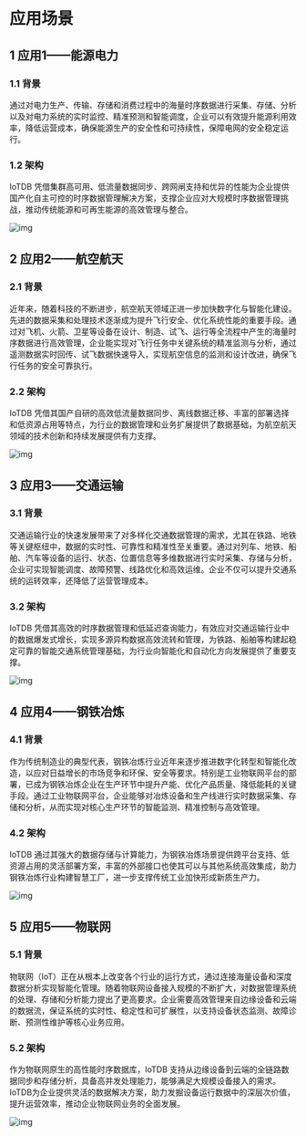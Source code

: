 <!--

    Licensed to the Apache Software Foundation (ASF) under one
    or more contributor license agreements.  See the NOTICE file
    distributed with this work for additional information
    regarding copyright ownership.  The ASF licenses this file
    to you under the Apache License, Version 2.0 (the
    "License"); you may not use this file except in compliance
    with the License.  You may obtain a copy of the License at
    
        http://www.apache.org/licenses/LICENSE-2.0
    
    Unless required by applicable law or agreed to in writing,
    software distributed under the License is distributed on an
    "AS IS" BASIS, WITHOUT WARRANTIES OR CONDITIONS OF ANY
    KIND, either express or implied.  See the License for the
    specific language governing permissions and limitations
    under the License.

-->

# 应用场景

## 1 应用1——能源电力

### 1.1 背景

通过对电力生产、传输、存储和消费过程中的海量时序数据进行采集、存储、分析以及对电力系统的实时监控、精准预测和智能调度，企业可以有效提升能源利用效率，降低运营成本，确保能源生产的安全性和可持续性，保障电网的安全稳定运行。

### 1.2 架构

IoTDB 凭借集群高可用、低流量数据同步、跨网闸支持和优异的性能为企业提供国产化自主可控的时序数据管理解决方案，支撑企业应对大规模时序数据管理挑战，推动传统能源和可再生能源的高效管理与整合。

![img](/img/scenarios01.png)


## 2 应用2——航空航天

### 2.1 背景

近年来，随着科技的不断进步，航空航天领域正进一步加快数字化与智能化建设。先进的数据采集和处理技术逐渐成为提升飞行安全、优化系统性能的重要手段。通过对飞机、火箭、卫星等设备在设计、制造、试飞、运行等全流程中产生的海量时序数据进行高效管理，企业能实现对飞行任务中关键系统的精准监测与分析，通过遥测数据实时回传、试飞数据快速导入，实现航空信息的监测和设计改进，确保飞行任务的安全可靠执行。

### 2.2 架构

IoTDB 凭借其国产自研的高效低流量数据同步、离线数据迁移、丰富的部署选择和低资源占用等特点，为行业的数据管理和业务扩展提供了数据基础，为航空航天领域的技术创新和持续发展提供有力支撑。

![img](/img/scenarios02.png)


## 3 应用3——交通运输

### 3.1 背景

交通运输行业的快速发展带来了对多样化交通数据管理的需求，尤其在铁路、地铁等关键枢纽中，数据的实时性、可靠性和精准性至关重要。通过对列车、地铁、船舶、汽车等设备的运行、状态、位置信息等多维数据进行实时采集、存储与分析，企业可实现智能调度、故障预警、线路优化和高效运维。企业不仅可以提升交通系统的运转效率，还降低了运营管理成本。

### 3.2 架构

IoTDB 凭借其高效的时序数据管理和低延迟查询能力，有效应对交通运输行业中的数据爆发式增长，实现多源异构数据高效流转和管理，为铁路、船舶等构建起稳定可靠的智能交通系统管理基础，为行业向智能化和自动化方向发展提供了重要支撑。

![img](/img/scenarios03.png)


## 4 应用4——钢铁冶炼

### 4.1 背景

作为传统制造业的典型代表，钢铁冶炼行业近年来逐步推进数字化转型和智能化改造，以应对日益增长的市场竞争和环保、安全等要求。特别是工业物联网平台的部署，已成为钢铁冶炼企业在生产环节中提升产能、优化产品质量、降低能耗的关键手段。通过工业物联网平台，企业能够对冶炼设备和生产线进行实时数据采集、存储和分析，从而实现对核心生产环节的智能监测、精准控制与高效管理。

### 4.2 架构

IoTDB 通过其强大的数据存储与计算能力，为钢铁冶炼场景提供跨平台支持、低资源占用的灵活部署方案，丰富的外部接口也使其可以与其他系统高效集成，助力钢铁冶炼行业构建智慧工厂，进一步支撑传统工业加快形成新质生产力。

![img](/img/scenarios04.png)


## 5 应用5——物联网

### 5.1 背景

物联网（IoT）正在从根本上改变各个行业的运行方式，通过连接海量设备和深度数据分析实现智能化管理。随着物联网设备接入规模的不断扩大，对数据管理系统的处理、存储和分析能力提出了更高要求。企业需要高效管理来自边缘设备和云端的数据流，保证系统的实时性、稳定性和可扩展性，以支持设备状态监测、故障诊断、预测性维护等核心业务应用。

### 5.2 架构

作为物联网原生的高性能时序数据库，IoTDB 支持从边缘设备到云端的全链路数据同步和存储分析，具备高并发处理能力，能够满足大规模设备接入的需求。IoTDB为企业提供灵活的数据解决方案，助力发掘设备运行数据中的深层次价值，提升运营效率，推动企业物联网业务的全面发展。

![img](/img/scenarios05.png)